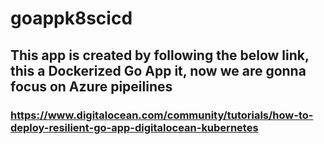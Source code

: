# goappk8scicd


## This app is created by following the below link, this a Dockerized Go App it, now we are gonna focus on Azure pipeilines

### https://www.digitalocean.com/community/tutorials/how-to-deploy-resilient-go-app-digitalocean-kubernetes
